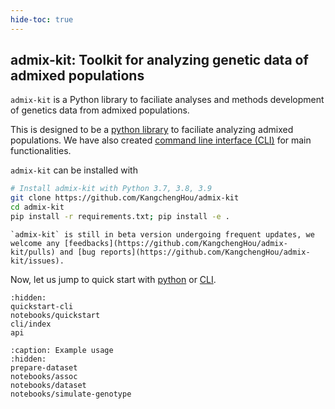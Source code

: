```yaml
---
hide-toc: true
---
```


## admix-kit: Toolkit for analyzing genetic data of admixed populations
`admix-kit` is a Python library to faciliate analyses and methods development of genetics 
data from admixed populations.

This is designed to be a [python library](api.md) to faciliate analyzing admixed populations. 
We have also created [command line interface (CLI)](cli/index.md) for main functionalities.

`admix-kit` can be installed with
```bash
# Install admix-kit with Python 3.7, 3.8, 3.9
git clone https://github.com/KangchengHou/admix-kit
cd admix-kit
pip install -r requirements.txt; pip install -e .
```

```{note}
`admix-kit` is still in beta version undergoing frequent updates, we welcome any [feedbacks](https://github.com/KangchengHou/admix-kit/pulls) and [bug reports](https://github.com/KangchengHou/admix-kit/issues).   
```

Now, let us jump to quick start with [python](notebooks/quickstart) or [CLI](quickstart-cli.md).

<!-- `admix-kit` has been used in the following projects:
1. On powerful GWAS in admixed populations. [Nature Genetics (2021)](https://www.nature.com/articles/s41588-021-00953-5).
2.  -->


```{toctree}
:hidden:
quickstart-cli
notebooks/quickstart
cli/index
api
```

```{toctree}
:caption: Example usage
:hidden:
prepare-dataset
notebooks/assoc
notebooks/dataset
notebooks/simulate-genotype
```